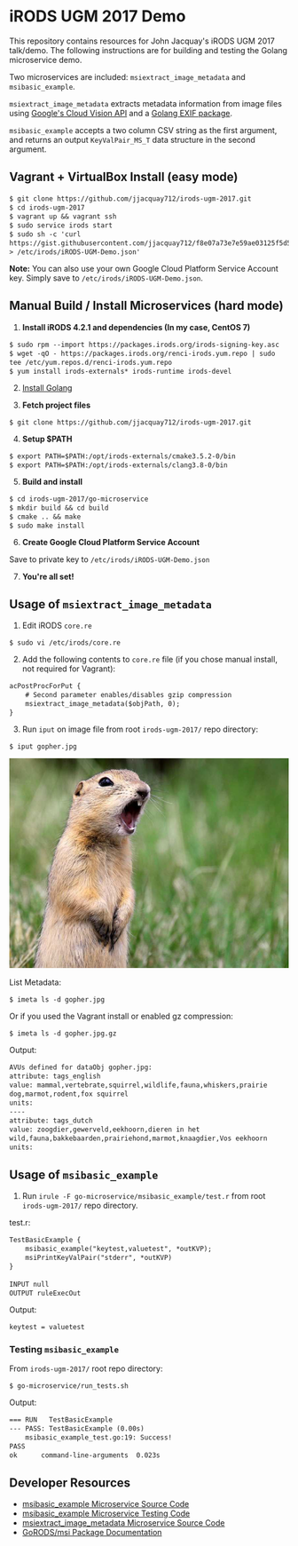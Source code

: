 # iRODS UGM 2017 Demo

This repository contains resources for John Jacquay's iRODS UGM 2017 talk/demo. The following instructions are for building and testing the Golang microservice demo.

Two microservices are included: `msiextract_image_metadata` and `msibasic_example`.

`msiextract_image_metadata` extracts metadata information from image files using [Google's Cloud Vision API](https://cloud.google.com/vision/) and a [Golang EXIF package](https://github.com/rwcarlsen/goexif).

`msibasic_example` accepts a two column CSV string as the first argument, and returns an output `KeyValPair_MS_T` data structure in the second argument.

## Vagrant + VirtualBox Install (easy mode)

```
$ git clone https://github.com/jjacquay712/irods-ugm-2017.git
$ cd irods-ugm-2017
$ vagrant up && vagrant ssh
$ sudo service irods start
$ sudo sh -c 'curl https://gist.githubusercontent.com/jjacquay712/f8e07a73e7e59ae03125f5d5a300821a/raw/c2506a5e267e6ca8f32dda1c960c316dcd310954/gistfile1.txt > /etc/irods/iRODS-UGM-Demo.json'
```

**Note:** You can also use your own Google Cloud Platform Service Account key. Simply save to `/etc/irods/iRODS-UGM-Demo.json`.

## Manual Build / Install Microservices (hard mode)

1. **Install iRODS 4.2.1 and dependencies (In my case, CentOS 7)**
```
$ sudo rpm --import https://packages.irods.org/irods-signing-key.asc
$ wget -qO - https://packages.irods.org/renci-irods.yum.repo | sudo tee /etc/yum.repos.d/renci-irods.yum.repo
$ yum install irods-externals* irods-runtime irods-devel
```

2. [Install Golang](https://golang.org/doc/install)

3. **Fetch project files**
```
$ git clone https://github.com/jjacquay712/irods-ugm-2017.git
```

4. **Setup $PATH**
```
$ export PATH=$PATH:/opt/irods-externals/cmake3.5.2-0/bin
$ export PATH=$PATH:/opt/irods-externals/clang3.8-0/bin
```

5. **Build and install**
```
$ cd irods-ugm-2017/go-microservice
$ mkdir build && cd build
$ cmake .. && make
$ sudo make install
```

6. **Create Google Cloud Platform Service Account**

Save to private key to `/etc/irods/iRODS-UGM-Demo.json`

7. **You're all set!**

## Usage of `msiextract_image_metadata`

1. Edit iRODS `core.re`
```
$ sudo vi /etc/irods/core.re
```

2. Add the following contents to `core.re` file (if you chose manual install, not required for Vagrant):
```
acPostProcForPut {
	# Second parameter enables/disables gzip compression
	msiextract_image_metadata($objPath, 0);
}
```

3. Run `iput` on image file from root `irods-ugm-2017/` repo directory:
```
$ iput gopher.jpg
```

![Gopher Picture](/gopher.jpg?raw=true "Gophers are cool")

List Metadata:
```
$ imeta ls -d gopher.jpg
```

Or if you used the Vagrant install or enabled gz compression:
```
$ imeta ls -d gopher.jpg.gz
```

Output:
```
AVUs defined for dataObj gopher.jpg:
attribute: tags_english
value: mammal,vertebrate,squirrel,wildlife,fauna,whiskers,prairie dog,marmot,rodent,fox squirrel
units: 
----
attribute: tags_dutch
value: zoogdier,gewerveld,eekhoorn,dieren in het wild,fauna,bakkebaarden,prairiehond,marmot,knaagdier,Vos eekhoorn
units: 
```

## Usage of `msibasic_example`

1. Run `irule -F go-microservice/msibasic_example/test.r` from root `irods-ugm-2017/` repo directory.

test.r:
```
TestBasicExample {
    msibasic_example("keytest,valuetest", *outKVP);
    msiPrintKeyValPair("stderr", *outKVP)
}

INPUT null
OUTPUT ruleExecOut
```

Output:
```
keytest = valuetest
```

### Testing `msibasic_example`

From `irods-ugm-2017/` root repo directory:
```
$ go-microservice/run_tests.sh 
```

Output:
```
=== RUN   TestBasicExample
--- PASS: TestBasicExample (0.00s)
	msibasic_example_test.go:19: Success!
PASS
ok  	command-line-arguments	0.023s
```

## Developer Resources

* [msibasic_example Microservice Source Code](/go-microservice/msibasic_example/msibasic_example.go)
* [msibasic_example Microservice Testing Code](/go-microservice/msibasic_example/msibasic_example_test.go)
* [msiextract_image_metadata Microservice Source Code](/go-microservice/msiextract_image_metadata/msiextract_image_metadata.go)
* [GoRODS/msi Package Documentation](https://godoc.org/github.com/jjacquay712/GoRODS/msi)


